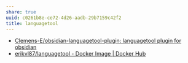 ```yaml
---
share: true
uuid: c0261b8e-ce72-4d26-aadb-29b7159c42f2
title: languagetool
---
```

 * [Clemens-E/obsidian-languagetool-plugin: languagetool plugin for obsidian](https://github.com/Clemens-E/obsidian-languagetool-plugin)
* [erikvl87/languagetool - Docker Image | Docker Hub](https://hub.docker.com/r/erikvl87/languagetool)

